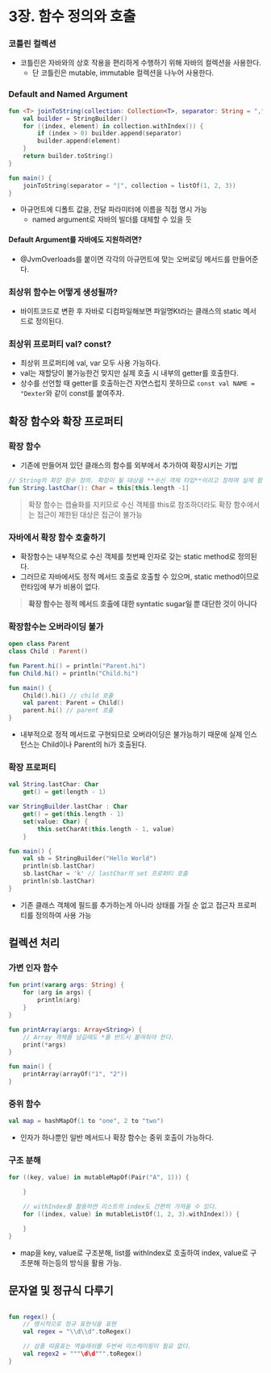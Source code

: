 # 3장. 함수 정의와 호출

### 코틀린 컬렉션
- 코틀린은 자바와의 상호 작용을 편리하게 수행하기 위해 자바의 컬렉션을 사용한다.
    - 단 코틀린은 mutable, immutable 컬렉션을 나누어 사용한다. 

### Default and Named Argument
```kotlin
fun <T> joinToString(collection: Collection<T>, separator: String = ","): String {
    val builder = StringBuilder()
    for ((index, element) in collection.withIndex()) {
        if (index > 0) builder.append(separator)
        builder.append(element)
    }
    return builder.toString()
}

fun main() {
    joinToString(separator = "|", collection = listOf(1, 2, 3))
}
```
- 아규먼트에 디폴트 값을, 전달 파라미터에 이름을 직접 명시 가능
    - named argument로 자바의 빌더를 대체할 수 있을 듯
    
#### Default Argument를 자바에도 지원하려면?
- @JvmOverloads를 붙이면 각각의 아규먼트에 맞는 오버로딩 메서드를 만들어준다.

### 최상위 함수는 어떻게 생성될까?
- 바이트코드로 변환 후 자바로 디컴파일해보면 파일명Kt라는 클래스의 static 메서드로 정의된다.

### 최상위 프로퍼티 val? const?
- 최상위 프로퍼티에 val, var 모두 사용 가능하다.
- val는 재할당이 불가능한건 맞지만 실제 호출 시 내부의 getter를 호출한다.
- 상수를 선언할 때 getter를 호출하는건 자연스럽지 못하므로 `const val NAME = "Dexter`와 같이 const를 붙여주자.

## 확장 함수와 확장 프로퍼티
### 확장 함수
- 기존에 만들어져 있던 클래스의 함수를 외부에서 추가하여 확장시키는 기법

```kotlin
// String의 확장 함수 정의. 확장이 될 대상을 **수신 객체 타입**이라고 칭하며 실제 함수가 호출된 수신 객체는 해당 함수에서 this로 참조가능
fun String.lastChar(): Char = this[this.length -1]
```

> 확장 함수는 캡슐화를 지키므로 수신 객체를 this로 참조하더라도 확장 함수에서는 접근이 제한된 대상은 접근이 불가능

### 자바에서 확장 함수 호출하기
- 확장함수는 내부적으로 수신 객체를 첫번째 인자로 갖는 static method로 정의된다.
- 그러므로 자바에서도 정적 메서드 호출로 호출할 수 있으며, static method이므로 런타임에 부가 비용이 없다. 

> **확장 함수는 정적 메서드 호출에 대한 syntatic sugar일 뿐 대단한 것이 아니다**

### 확장함수는 오버라이딩 불가
```kotlin
open class Parent
class Child : Parent()

fun Parent.hi() = println("Parent.hi")
fun Child.hi() = println("Child.hi")

fun main() {
    Child().hi() // child 호출
    val parent: Parent = Child()
    parent.hi() // parent 호출
}
```
- 내부적으로 정적 메서드로 구현되므로 오버라이딩은 불가능하기 때문에 실제 인스턴스는 Child이나 Parent의 hi가 호출된다.


### 확장 프로퍼티
```kotlin
val String.lastChar: Char
    get() = get(length - 1)

var StringBuilder.lastChar : Char
    get() = get(this.length - 1)
    set(value: Char) {
        this.setCharAt(this.length - 1, value)
    }

fun main() {
    val sb = StringBuilder("Hello World")
    println(sb.lastChar)
    sb.lastChar = 'k' // lastChar의 set 프로퍼티 호출
    println(sb.lastChar)
}
```
- 기존 클래스 객체에 필드를 추가하는게 아니라 상태를 가질 순 없고 접근자 프로퍼티를 정의하여 사용 가능 

## 컬렉션 처리
### 가변 인자 함수
```kotlin
fun print(vararg args: String) {
    for (arg in args) {
        println(arg)
    }
}

fun printArray(args: Array<String>) {
    // Array 객체를 넘길때도 *를 반드시 붙여줘야 한다.
    print(*args)
}

fun main() {
    printArray(arrayOf("1", "2"))
}
```
### 중위 함수
```kotlin
val map = hashMapOf(1 to "one", 2 to "two")
```
- 인자가 하나뿐인 일반 메서드나 확장 함수는 중위 호출이 가능하다.

### 구조 분해
```kotlin
for ((key, value) in mutableMapOf(Pair("A", 1))) {

    }

    // withIndex를 활용하면 리스트의 index도 간편히 가져올 수 있다.
    for ((index, value) in mutableListOf(1, 2, 3).withIndex()) {

    }
}
```
- map을 key, value로 구조분해, list를 withIndex로 호출하여 index, value로 구조분해 하는등의 방식을 활용 가능.

## 문자열 및 정규식 다루기
```kotlin

fun regex() {
    // 명시적으로 정규 표현식을 표현
    val regex = "\\d\\d".toRegex()

    // 삼중 따옴표는 역슬래쉬를 두번써 이스케이핑이 필요 없다.
    val regex2 = """\d\d""".toRegex()
}
```
